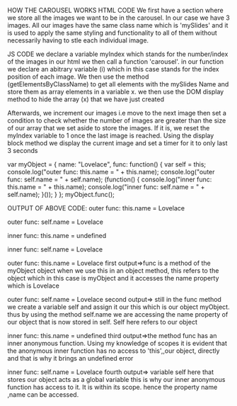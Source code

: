 HOW THE CAROUSEL WORKS
HTML CODE
  We first have a section where we store all the images we want
  to be in the carousel. In our case we have 3 images. All our images have the same class name 
  which is 'mySlides' and it is used to apply the same styling and functionality to all of them
  without necessarily having to stle each individual image.

 JS CODE
 we declare a variable myIndex which stands for the number/index of the images in our html
 we then call a function 'carousel'.
 in our function we declare an abitrary variable (i) which in this case stands for the index position
 of each image. We then use the method (getElementsByClassName) to get all elements with the mySlides Name
 and store them as array elements in a variable x.
 we then use the DOM display method to hide the array (x) that we have just created

 Afterwards, we increment our images i.e move to the next image then set a condition to
 check whether the number of images are greater than the size of our array that we set aside to store the 
 images. If it is, we reset the myIndex variable to 1 once the last image is reached.
 Using the display block method we display the current image and set a timer for it to only last 3 seconds
 
 
 
 
 
 var myObject = {
    name: "Lovelace",
    func: function() {
        var self = this;
        console.log("outer func:  this.name = " + this.name);
        console.log("outer func:  self.name = " + self.name);
        (function() {
            console.log("inner func:  this.name = " + this.name);
            console.log("inner func:  self.name = " + self.name);
        }());
    }
};
myObject.func();

OUTPUT OF ABOVE CODE:
outer func:  this.name = Lovelace

outer func:  self.name = Lovelace

inner func:  this.name = undefined

inner func:  self.name = Lovelace


outer func:  this.name = Lovelace
first output=>func is a method of the myObject object when we use this in an object method, 
this refers to the object which in this case is myObject and it accesses the name property which is Lovelace


outer func:  self.name = Lovelace
second output=> still in the func method we create a variable self and assign it our this which is 
our object myObject. thus by using the method self.name we are accessing the name property of our object
that is now stored in self. Self here refers to our object

inner func:  this.name = undefined
third output=>the method func has an inner anonymous function. Using my knowledge of scopes it is evident
that the anonymous inner function has no access to 'this',,our object, directly and that is why it brings an undefined
error

inner func:  self.name = Lovelace
fourth output=> variable self here that stores our object acts as a global variable this is why our
inner anonymous function has access to it. It is within its scope. hence the property name ,name can be accessed.


  
  
  
